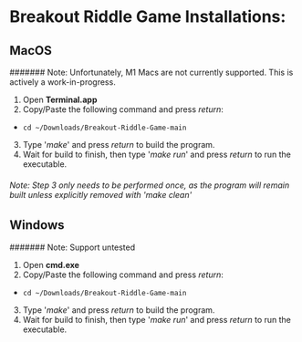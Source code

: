 # Breakout Riddle Game Installations:

## MacOS 
####### Note: Unfortunately, M1 Macs are not currently supported. This is actively a work-in-progress.

1. Open **Terminal.app**
2. Copy/Paste the following command and press *return*:  
-     cd ~/Downloads/Breakout-Riddle-Game-main
3. Type '*make*' and press *return* to build the program. 
4. Wait for build to finish, then type '*make run*' and press *return* to run the executable. 

###### Note: Step 3 only needs to be performed once, as the program will remain built unless explicitly removed with 'make clean'

## Windows
####### Note: Support untested

1. Open **cmd.exe**
2. Copy/Paste the following command and press *return*:  
-     cd ~/Downloads/Breakout-Riddle-Game-main
3. Type '*make*' and press *return* to build the program. 
4. Wait for build to finish, then type '*make run*' and press *return* to run the executable. 
